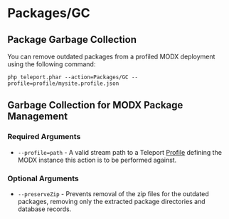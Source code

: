 # Packages/GC


## Package Garbage Collection

You can remove outdated packages from a profiled MODX deployment using the following command:

    php teleport.phar --action=Packages/GC --profile=profile/mysite.profile.json


## Garbage Collection for MODX Package Management

### Required Arguments

* `--profile=path` - A valid stream path to a Teleport [Profile](profile.md) defining the MODX instance this action is to be performed against.

### Optional Arguments

* `--preserveZip` - Prevents removal of the zip files for the outdated packages, removing only the extracted package directories and database records.
